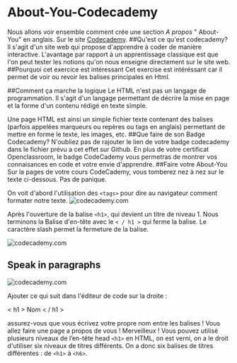 # About-You-Codecademy
Nous allons voir ensemble comment crée une section  _A propos_ " About-You" en anglais.
Sur le site [Codecademy](https://www.codecademy.com/courses/web-beginner-en-3pc6w/0/1).
##Qu'est ce qu'est  codecademy?
Il s'agit d'un site web qui propose d'apprendre à coder de manière interactive. L'avantage par rapport à un apprentissage classique est que l'on peut tester les notions qu'on nous enseigne directement sur le site web.
##Pourquoi cet exercice est intéressant
Cet exercise est intéréssant car il permet de voir ou revoir les balises principales en Html.

##Comment ça marche la logique
Le HTML n'est pas un langage de programmation. Il s'agit d'un langage permettant de décrire la mise en page et la forme d'un contenu rédigé en texte simple.

Une page HTML est ainsi un simple fichier texte contenant des balises (parfois appelées marqueurs ou repères ou tags en anglais) permettant de mettre en forme le texte, les images, etc.
##Que faire de son Badge Codecademy? 
N'oubliez pas de rajouter le lien de votre badge codecademy dans le fichier prévu a cet effet sur Github.
En plus de votre certificat Openclassroom, le badge CodeCademy vous permetras de montrer vos connaisances en code et votre envie d'apprendre.
##Faire votre About-You
Sur la pages de votre cours CodeCademy, vous tomberez nez à nez sur  le texte ci-dessous. Pas de panique.

On voit d'abord l'utilisation des `<tags>` pour dire au navigateur comment formater notre texte.
![codecademy.com](https://lh3.googleusercontent.com/qaTY5jMrTE0YTubbKx9bP581cH4U9dtYY4IgY6heL4Zmw4qEN7GiOV3LcuqARY6V67q7NTNeQ_Fq1MfJFRrdeu98bvUZcGHA_wcU_vzYJmGg6VoBXNzy96Kwc77ckwrhtAToVVoAfTEwcQkNC-Lt5DUmR2R0lrK5ieXMj9HE7kLBKalXwmgnxaMlb7UPlrWsSXK5Q8z2g-YAJpHYSS0LCprPeTOZ0EaxuMOKwkH3jf4oWka0GBxQ2Ka_t_PtS4VJ3nF5gypYQPOn-dPfs1fQqN3gpQu1Ngn8DHD9FO9LNOMbqDv0S6RDGn2PQijDmH4EARh3SGwj9LY3XGNnLauwmdNyOuIxwbeLjMq9JMQuDekssaxnFhi6Aps3A-x5aGESrNNysjfLWZy1zjP-PtcDAKM-q31a7PDL1NhzI8PxzX5epni5wYbrh58bIkTBRALtEs_Vx_uvrxSPB0XVd-v-T6TmnsgSv2ME0mmEsYMHXEy7z5sc4zbR_K6tNtCrcb1cW9ns6v8zBLqlMFZBnmSQP6Q=w314-h400-no)

Après l'ouverture de la  balise `<h1>`, qui devient un titre de niveau 1. Nous terminons la Balise d'en-tête  avec le `< / h1 >` qui ferme la balise. Le caractère slash permet la fermeture de la balise.

![codecademy.com](https://lh3.googleusercontent.com/M0HyWMPPsPNEYR4trw_SClQMHepe7aZYB_kdkYIYP4Fj2g3UVRZFdD6gudB3Qw0W9F75MSoahL_WxMtsUPtevz_k-S1-lHSV-Kdj_pjKd_4_tD8nJnH4WS8qLEdjsnuhfj8AxrF22vju7uPQCZYH9F9FKAMk9X3zl-RkL51_dHo1eNTcY806Bk250ku_4sTZnPAhAleXDjIg2DrKrnvTBI7HSo50Pv2R-RnKCyd9NC8kuI-KdHCy2OWyhEnrm5jCLseb_mHjTGwBUHG29tknqGYZHjUIwiiJDxYiJ2DAQpwMgWLskLbMXitrbgjGkmqc73XPJVBqPHeE0vzz553WaA-5IFX_t05MubK7hJKk5rL-YQVu1VMqzhlQ2rZrVOffxImBzDl97S-ooU2ScDCWswoowrUhje9gYR1MupYVSBongeyGpGC9lRYrA2iMyXsrervxHjdy1ufrjaBT6ItXPjH4HBs_4hctQiHLCDbLZTAnP1C9oY3HGw-2DSzYHwf4IPebig48mng8W4Ry0wIrVfM=w300-h298-no)
## Speak in paragraphs
![codecademy.com](https://lh3.googleusercontent.com/M0HyWMPPsPNEYR4trw_SClQMHepe7aZYB_kdkYIYP4Fj2g3UVRZFdD6gudB3Qw0W9F75MSoahL_WxMtsUPtevz_k-S1-lHSV-Kdj_pjKd_4_tD8nJnH4WS8qLEdjsnuhfj8AxrF22vju7uPQCZYH9F9FKAMk9X3zl-RkL51_dHo1eNTcY806Bk250ku_4sTZnPAhAleXDjIg2DrKrnvTBI7HSo50Pv2R-RnKCyd9NC8kuI-KdHCy2OWyhEnrm5jCLseb_mHjTGwBUHG29tknqGYZHjUIwiiJDxYiJ2DAQpwMgWLskLbMXitrbgjGkmqc73XPJVBqPHeE0vzz553WaA-5IFX_t05MubK7hJKk5rL-YQVu1VMqzhlQ2rZrVOffxImBzDl97S-ooU2ScDCWswoowrUhje9gYR1MupYVSBongeyGpGC9lRYrA2iMyXsrervxHjdy1ufrjaBT6ItXPjH4HBs_4hctQiHLCDbLZTAnP1C9oY3HGw-2DSzYHwf4IPebig48mng8W4Ry0wIrVfM=w300-h298-no)

Ajouter ce qui suit dans l'éditeur de code sur la droite :

< h1 > Nom < / h1 >

assurez-vous que vous écrivez votre propre nom entre les balises ! Vous allez faire une page  a propos de vous !
Merveilleux !  Vous pouvez utilisé plusieurs niveaux de l’en-tête head `<h1>`
en HTML, on est verni, on a le droit d'utiliser six niveaux de titres différents. On a donc six balises de titres différentes : de `<h1>` à `<h6>`.

